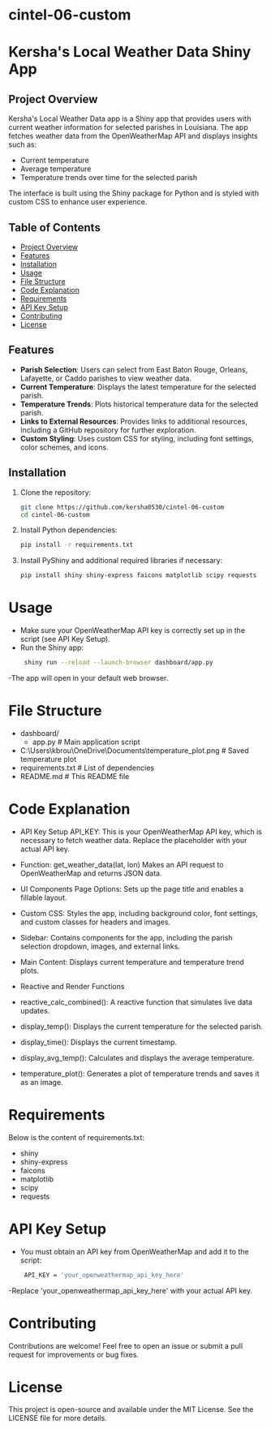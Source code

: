 # cintel-06-custom
# Kersha's Local Weather Data Shiny App

## Project Overview
Kersha's Local Weather Data app is a Shiny app that provides users with current weather information for selected parishes in Louisiana. The app fetches weather data from the OpenWeatherMap API and displays insights such as:

- Current temperature
- Average temperature
- Temperature trends over time for the selected parish

The interface is built using the Shiny package for Python and is styled with custom CSS to enhance user experience.

## Table of Contents
- [Project Overview](#project-overview)
- [Features](#features)
- [Installation](#installation)
- [Usage](#usage)
- [File Structure](#file-structure)
- [Code Explanation](#code-explanation)
- [Requirements](#requirements)
- [API Key Setup](#api-key-setup)
- [Contributing](#contributing)
- [License](#license)

## Features
- **Parish Selection**: Users can select from East Baton Rouge, Orleans, Lafayette, or Caddo parishes to view weather data.
- **Current Temperature**: Displays the latest temperature for the selected parish.
- **Temperature Trends**: Plots historical temperature data for the selected parish.
- **Links to External Resources**: Provides links to additional resources, including a GitHub repository for further exploration.
- **Custom Styling**: Uses custom CSS for styling, including font settings, color schemes, and icons.

## Installation
1. Clone the repository:
   ```bash
   git clone https://github.com/kersha0530/cintel-06-custom
   cd cintel-06-custom
2. Install Python dependencies:
   ```bash
   pip install -r requirements.txt

3. Install PyShiny and additional required libraries if necessary:
   ```bash
   pip install shiny shiny-express faicons matplotlib scipy requests


# Usage
* Make sure your OpenWeatherMap API key is correctly set up in the script (see API Key Setup).
* Run the Shiny app:
  ```bash
   shiny run --reload --launch-browser dashboard/app.py
-The app will open in your default web browser.

# File Structure
- dashboard/
  - app.py              # Main application script
- C:\Users\kbrou\OneDrive\Documents\temperature_plot.png  # Saved temperature plot
- requirements.txt      # List of dependencies
- README.md             # This README file

# Code Explanation
* API Key Setup
API_KEY: This is your OpenWeatherMap API key, which is necessary to fetch weather data. Replace the placeholder with your actual API key.

* Function: get_weather_data(lat, lon)
Makes an API request to OpenWeatherMap and returns JSON data.

* UI Components
Page Options: Sets up the page title and enables a fillable layout.

* Custom CSS: Styles the app, including background color, font settings, and custom classes for headers and images.

* Sidebar: Contains components for the app, including the parish selection dropdown, images, and external links.

* Main Content: Displays current temperature and temperature trend plots.

* Reactive and Render Functions
- reactive_calc_combined(): A reactive function that simulates live data updates.

- display_temp(): Displays the current temperature for the selected parish.

- display_time(): Displays the current timestamp.

- display_avg_temp(): Calculates and displays the average temperature.

- temperature_plot(): Generates a plot of temperature trends and saves it as an image.

# Requirements
Below is the content of requirements.txt:

- shiny
- shiny-express
- faicons
- matplotlib
- scipy
- requests

# API Key Setup
- You must obtain an API key from OpenWeatherMap and add it to the script:
  ```bash
   API_KEY = 'your_openweathermap_api_key_here'
-Replace 'your_openweathermap_api_key_here' with your actual API key.

# Contributing
Contributions are welcome! Feel free to open an issue or submit a pull request for improvements or bug fixes.

# License
This project is open-source and available under the MIT License. See the LICENSE file for more details.







